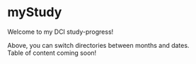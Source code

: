 # myStudy

Welcome to my DCI study-progress!

Above, you can switch directories between months and dates.  
Table of content coming soon!
